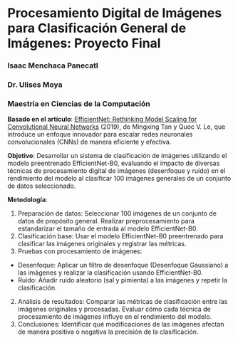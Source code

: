 # Procesamiento Digital de Imágenes para Clasificación General de Imágenes: Proyecto Final

### Isaac Menchaca Panecatl

### Dr. Ulises Moya

### Maestría en Ciencias de la Computación

**Basado en el artículo**: [EfficientNet: Rethinking Model Scaling for Convolutional Neural Networks](https://arxiv.org/abs/1905.11946)  (2019), de Mingxing Tan y Quoc V. Le, que introduce un enfoque innovador para escalar redes neuronales convolucionales (CNNs) de manera eficiente y efectiva.

**Objetivo**: Desarrollar un sistema de clasificación de imágenes utilizando el modelo preentrenado EfficientNet-B0, evaluando el impacto de diversas técnicas de procesamiento digital de imágenes (desenfoque y ruido) en el rendimiento del modelo al clasificar 100 imágenes generales de un conjunto de datos seleccionado.

**Metodología**:


1.   Preparación de datos: Seleccionar 100 imágenes de un conjunto de datos de propósito general.
Realizar preprocesamiento para estandarizar el tamaño de entrada al modelo EfficientNet-B0.
2.   Clasificación base: Usar el modelo EfficientNet-B0 preentrenado para clasificar las imágenes originales y registrar las métricas.
1.   Pruebas con procesamiento de imágenes:
  - Desenfoque: Aplicar un filtro de desenfoque (Desenfoque Gaussiano) a las imágenes y realizar la clasificación usando EfficientNet-B0.
  - Ruido: Añadir ruido aleatorio (sal y pimienta) a las imágenes y repetir la clasificación.
2.   Análisis de resultados: Comparar las métricas de clasificación entre las imágenes originales y procesadas. Evaluar cómo cada técnica de procesamiento de imágenes influye en el rendimiento del modelo.
1.   Conclusiones: Identificar qué modificaciones de las imágenes afectan de manera positiva o negativa la precisión de la clasificación.
